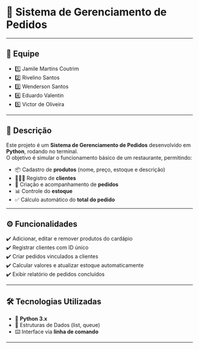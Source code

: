 
# 🍔 Sistema de Gerenciamento de Pedidos

---

## 👥 Equipe  
- 1️⃣ Jamile Martins Coutrim  
- 2️⃣ Rivelino Santos  
- 3️⃣ Wenderson Santos  
- 4️⃣ Eduardo Valentin  
- 5️⃣ Victor de Oliveira  

---

## 📘 Descrição  
Este projeto é um **Sistema de Gerenciamento de Pedidos** desenvolvido em **Python**, rodando no terminal.  
O objetivo é simular o funcionamento básico de um restaurante, permitindo:  

- 📦 Cadastro de **produtos** (nome, preço, estoque e descrição)  
- 🧑‍🤝‍🧑 Registro de **clientes**  
- 🛒 Criação e acompanhamento de **pedidos**  
- 📊 Controle do **estoque**  
- ✅ Cálculo automático do **total do pedido**  

---

## ⚙️ Funcionalidades  
✔️ Adicionar, editar e remover produtos do cardápio  
✔️ Registrar clientes com ID único  
✔️ Criar pedidos vinculados a clientes  
✔️ Calcular valores e atualizar estoque automaticamente  
✔️ Exibir relatório de pedidos concluídos  

---

## 🛠️ Tecnologias Utilizadas  
- 🐍 **Python 3.x**  
- 📂 Estruturas de Dados (list, queue)  
- ⌨️ Interface via **linha de comando**  

---
